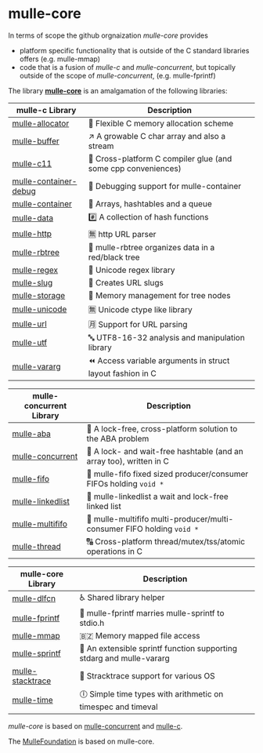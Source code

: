 # mulle-core

In terms of scope the github orgnaization *mulle-core* provides 

* platform specific functionality that is outside of the C standard libraries offers (e.g. mulle-mmap)
* code that is a fusion of *mulle-c* and *mulle-concurrent*, but topically outside of the scope of *mulle-concurrent*, (e.g. mulle-fprintf)

The library [**mulle-core**](https://github.com/mulle-core/mulle-core) is an amalgamation of the following libraries:

| mulle-c Library                              | Description
|----------------------------------------------|-----------------------
| [mulle-allocator](https://github.com/mulle-c/mulle-allocator) | 🔄 Flexible C memory allocation scheme
| [mulle-buffer](https://github.com/mulle-c/mulle-buffer) | ↗️ A growable C char array and also a stream
| [mulle-c11](https://github.com/mulle-c/mulle-c11) | 🔀 Cross-platform C compiler glue (and some cpp conveniences)
| [mulle-container-debug](https://github.com/mulle-c/mulle-container-debug) | 🛄 Debugging support for mulle-container
| [mulle-container](https://github.com/mulle-c/mulle-container) | 🛄 Arrays, hashtables and a queue
| [mulle-data](https://github.com/mulle-c/mulle-data) | #️⃣ A collection of hash functions
| [mulle-http](https://github.com/mulle-c/mulle-http) | 🈚 http URL parser
| [mulle-rbtree](https://github.com/mulle-c/mulle-rbtree) | 🍫 mulle-rbtree organizes data in a red/black tree
| [mulle-regex](https://github.com/mulle-c/mulle-regex) | 📣 Unicode regex library
| [mulle-slug](https://github.com/mulle-c/mulle-slug) | 🐌 Creates URL slugs
| [mulle-storage](https://github.com/mulle-c/mulle-storage) | 🛅 Memory management for tree nodes
| [mulle-unicode](https://github.com/mulle-c/mulle-unicode) | 🈚 Unicode ctype like library
| [mulle-url](https://github.com/mulle-c/mulle-url) | 🈷️ Support for URL parsing
| [mulle-utf](https://github.com/mulle-c/mulle-utf) | 🔤 UTF8-16-32 analysis and manipulation library
| [mulle-vararg](https://github.com/mulle-c/mulle-vararg) | ⏪ Access variable arguments in struct layout fashion in C

| mulle-concurrent Library                     | Description
|----------------------------------------------|-----------------------
| [mulle-aba](https://github.com/mulle-concurrent/mulle-aba) | 🚮 A lock-free, cross-platform solution to the ABA problem
| [mulle-concurrent](https://github.com/mulle-concurrent/mulle-concurrent) | 📶 A lock- and wait-free hashtable (and an array too), written in C
| [mulle-fifo](https://github.com/mulle-concurrent/mulle-fifo) | 🐍 mulle-fifo fixed sized producer/consumer FIFOs holding `void *`
| [mulle-linkedlist](https://github.com/mulle-concurrent/mulle-linkedlist) | 🔂 mulle-linkedlist a wait and lock-free linked list
| [mulle-multififo](https://github.com/mulle-concurrent/mulle-multififo) | 🐛 mulle-multififo multi-producer/multi-consumer FIFO holding `void *`
| [mulle-thread](https://github.com/mulle-concurrent/mulle-thread) | 🔠 Cross-platform thread/mutex/tss/atomic operations in C

| mulle-core Library                          | Description
|----------------------------------------------|-----------------------
| [mulle-dlfcn](https://github.com/mulle-core/mulle-dlfcn) | ♿️ Shared library helper
| [mulle-fprintf](https://github.com/mulle-core/mulle-fprintf) | 🔢 mulle-fprintf marries mulle-sprintf to stdio.h
| [mulle-mmap](https://github.com/mulle-core/mulle-mmap) | 🇧🇿 Memory mapped file access
| [mulle-sprintf](https://github.com/mulle-core/mulle-sprintf) | 🔢 An extensible sprintf function supporting stdarg and mulle-vararg
| [mulle-stacktrace](https://github.com/mulle-core/mulle-stacktrace) | 👣 Stracktrace support for various OS
| [mulle-time](https://github.com/mulle-core/mulle-time) | 🕕 Simple time types with arithmetic on timespec and timeval


*mulle-core* is based on [mulle-concurrent](//github.com/mulle-concurrent) and 
[mulle-c](//github.com/mulle-c). 

The [MulleFoundation](https://MulleFoundation.github.io) is based on mulle-core.
